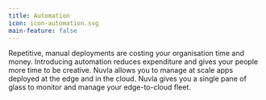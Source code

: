 ```yaml
---
title: Automation
icon: icon-automation.svg
main-feature: false
---
```


Repetitive, manual deployments are costing your organisation time and money. Introducing automation reduces expenditure and gives your people more time to be creative. Nuvla allows you to manage at scale apps deployed at the edge and in the cloud. Nuvla gives you a single pane of glass to monitor and manage your edge-to-cloud fleet.

